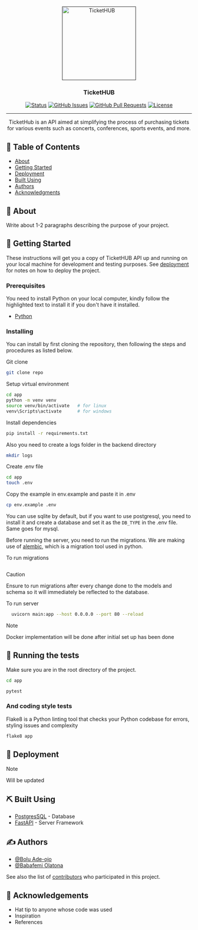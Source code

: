 <p align="center">
  <a href="" rel="noopener">
 <img width=200px height=200px src="https://i.pinimg.com/originals/f9/ca/ad/f9caad5c1cf0d948ea9c747160ca342b.jpg" alt="TicketHUB"></a>
</p>

<h3 align="center">TicketHUB</h3>

<div align="center">

[![Status](https://img.shields.io/badge/status-active-success.svg)]()
[![GitHub Issues](https://img.shields.io/github/issues/bolexs/TicketHUB.svg)](https://github.com/bolexs/TicketHUB/issues)
[![GitHub Pull Requests](https://img.shields.io/github/issues-pr/bolexs/TicketHUB.svg)](https://github.com/bolexs/TicketHUB/pulls)
[![License](https://img.shields.io/badge/license-MIT-blue.svg)](/LICENSE)

</div>

---

<p align="center"> TicketHub is an API aimed at simplifying the process of purchasing tickets for various events such as concerts, conferences, sports events, and more.
    <br> 
</p>

## 📝 Table of Contents

- [About](#about)
- [Getting Started](#getting_started)
- [Deployment](#deployment)
- [Built Using](#built_using)
- [Authors](#authors)
- [Acknowledgments](#acknowledgement)

## 🧐 About <a name = "about"></a>

Write about 1-2 paragraphs describing the purpose of your project.

## 🏁 Getting Started <a name = "getting_started"></a>

These instructions will get you a copy of TicketHUB API up and running on your local machine for development and testing purposes. See [deployment](#deployment) for notes on how to deploy the project.

### Prerequisites

 You need to install Python on your local computer, kindly follow the highlighted text to install it if you don't have it installed.

- [Python](https://www.python.org/downloads/)

### Installing

You can install by first cloning the repository, then following the steps and procedures as listed below.

Git clone

  ```bash
  git clone repo
  ```

Setup virtual environment

  ```bash
  cd app
  python -m venv venv
  source venv/bin/activate   # for linux
  venv\Scripts\activate      # for windows
  ```

Install dependencies

  ```bash
  pip install -r requirements.txt
  ```

Also you need to create a logs folder in the backend directory

  ```bash
  mkdir logs
  ```

Create .env file

  ```bash
  cd app
  touch .env
  ```

Copy the example in env.example and paste it in .env

  ```bash
  cp env.example .env
  ```

  You can use sqlite by default, but if you want to use postgresql, you need to install it and create a database and set it as the `DB_TYPE` in the .env file. Same goes for mysql.

Before running the server, you need to run the migrations. We are making use of [alembic](https://alembic.sqlalchemy.org/en/latest/), which is a migration tool used in python.

 To run migrations

 ```bash

 ```

 > [!CAUTION]
 > Ensure to run migrations after every change done to the models and schema so it will immediately be reflected to the database.

 To run server

 ```bash
   uvicorn main:app --host 0.0.0.0 --port 80 --reload
 ```

 > [!NOTE]
> Docker implementation will be done after initial set up has been done


## 🔧 Running the tests <a name = "tests"></a>

Make sure you are in the root directory of the project.

  ```bash
  cd app
  ```

  ```bash
  pytest
  ```

### And coding style tests

Flake8 is a Python linting tool that checks your Python codebase for errors, styling issues and complexity

```bash
flake8 app
```


## 🚀 Deployment <a name = "deployment"></a>

> [!NOTE]
> Will be updated

## ⛏️ Built Using <a name = "built_using"></a>

- [PostgresSQL](https://www.postgresql.org/) - Database
- [FastAPI](https://fastapi.tiangolo.com/) - Server Framework


## ✍️ Authors <a name = "authors"></a>

- [@Bolu Ade-ojo](https://github.com/bolexs)
- [@Babafemi Olatona](https://github.com/babafemiolatona)

See also the list of [contributors](https://github.com/bolexs/TicketHUB/contributors) who participated in this project.

## 🎉 Acknowledgements <a name = "acknowledgement"></a>

- Hat tip to anyone whose code was used
- Inspiration
- References
